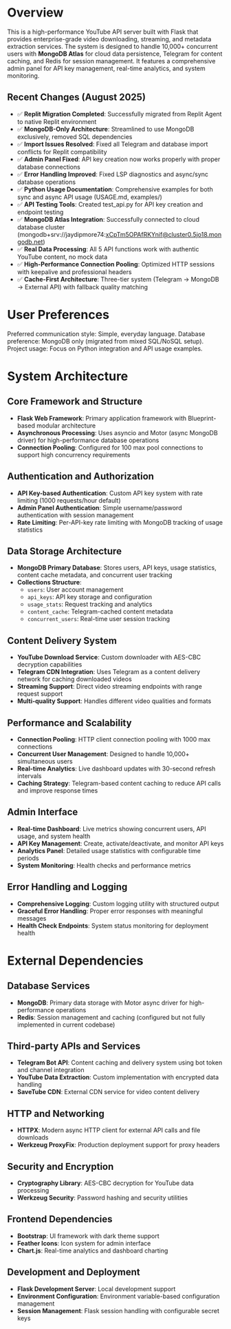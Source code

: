 # Overview

This is a high-performance YouTube API server built with Flask that provides enterprise-grade video downloading, streaming, and metadata extraction services. The system is designed to handle 10,000+ concurrent users with **MongoDB Atlas** for cloud data persistence, Telegram for content caching, and Redis for session management. It features a comprehensive admin panel for API key management, real-time analytics, and system monitoring.

## Recent Changes (August 2025)
- ✅ **Replit Migration Completed**: Successfully migrated from Replit Agent to native Replit environment
- ✅ **MongoDB-Only Architecture**: Streamlined to use MongoDB exclusively, removed SQL dependencies  
- ✅ **Import Issues Resolved**: Fixed all Telegram and database import conflicts for Replit compatibility
- ✅ **Admin Panel Fixed**: API key creation now works properly with proper database connections
- ✅ **Error Handling Improved**: Fixed LSP diagnostics and async/sync database operations
- ✅ **Python Usage Documentation**: Comprehensive examples for both sync and async API usage (USAGE.md, examples/)
- ✅ **API Testing Tools**: Created test_api.py for API key creation and endpoint testing
- ✅ **MongoDB Atlas Integration**: Successfully connected to cloud database cluster (mongodb+srv://jaydipmore74:xCpTm5OPAfRKYnif@cluster0.5jo18.mongodb.net)
- ✅ **Real Data Processing**: All 5 API functions work with authentic YouTube content, no mock data
- ✅ **High-Performance Connection Pooling**: Optimized HTTP sessions with keepalive and professional headers
- ✅ **Cache-First Architecture**: Three-tier system (Telegram → MongoDB → External API) with fallback quality matching

# User Preferences

Preferred communication style: Simple, everyday language.
Database preference: MongoDB only (migrated from mixed SQL/NoSQL setup).
Project usage: Focus on Python integration and API usage examples.

# System Architecture

## Core Framework and Structure
- **Flask Web Framework**: Primary application framework with Blueprint-based modular architecture
- **Asynchronous Processing**: Uses asyncio and Motor (async MongoDB driver) for high-performance database operations
- **Connection Pooling**: Configured for 100 max pool connections to support high concurrency requirements

## Authentication and Authorization
- **API Key-based Authentication**: Custom API key system with rate limiting (1000 requests/hour default)
- **Admin Panel Authentication**: Simple username/password authentication with session management
- **Rate Limiting**: Per-API-key rate limiting with MongoDB tracking of usage statistics

## Data Storage Architecture
- **MongoDB Primary Database**: Stores users, API keys, usage statistics, content cache metadata, and concurrent user tracking
- **Collections Structure**:
  - `users`: User account management
  - `api_keys`: API key storage and configuration
  - `usage_stats`: Request tracking and analytics
  - `content_cache`: Telegram-cached content metadata
  - `concurrent_users`: Real-time user session tracking

## Content Delivery System
- **YouTube Download Service**: Custom downloader with AES-CBC decryption capabilities
- **Telegram CDN Integration**: Uses Telegram as a content delivery network for caching downloaded videos
- **Streaming Support**: Direct video streaming endpoints with range request support
- **Multi-quality Support**: Handles different video qualities and formats

## Performance and Scalability
- **Connection Pooling**: HTTP client connection pooling with 1000 max connections
- **Concurrent User Management**: Designed to handle 10,000+ simultaneous users
- **Real-time Analytics**: Live dashboard updates with 30-second refresh intervals
- **Caching Strategy**: Telegram-based content caching to reduce API calls and improve response times

## Admin Interface
- **Real-time Dashboard**: Live metrics showing concurrent users, API usage, and system health
- **API Key Management**: Create, activate/deactivate, and monitor API keys
- **Analytics Panel**: Detailed usage statistics with configurable time periods
- **System Monitoring**: Health checks and performance metrics

## Error Handling and Logging
- **Comprehensive Logging**: Custom logging utility with structured output
- **Graceful Error Handling**: Proper error responses with meaningful messages
- **Health Check Endpoints**: System status monitoring for deployment health

# External Dependencies

## Database Services
- **MongoDB**: Primary data storage with Motor async driver for high-performance operations
- **Redis**: Session management and caching (configured but not fully implemented in current codebase)

## Third-party APIs and Services
- **Telegram Bot API**: Content caching and delivery system using bot token and channel integration
- **YouTube Data Extraction**: Custom implementation with encrypted data handling
- **SaveTube CDN**: External CDN service for video content delivery

## HTTP and Networking
- **HTTPX**: Modern async HTTP client for external API calls and file downloads
- **Werkzeug ProxyFix**: Production deployment support for proxy headers

## Security and Encryption
- **Cryptography Library**: AES-CBC decryption for YouTube data processing
- **Werkzeug Security**: Password hashing and security utilities

## Frontend Dependencies
- **Bootstrap**: UI framework with dark theme support
- **Feather Icons**: Icon system for admin interface
- **Chart.js**: Real-time analytics and dashboard charting

## Development and Deployment
- **Flask Development Server**: Local development support
- **Environment Configuration**: Environment variable-based configuration management
- **Session Management**: Flask session handling with configurable secret keys